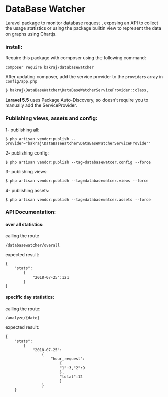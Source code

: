 # DataBase Watcher

Laravel package to monitor database request , exposing an API to collect the usage statistics or using the package builtin view to represent the data on graphs using Chartjs. 

### install:

Require this package with composer using the following command:
```
composer require bakraj/databasewatcher
```

After updating composer, add the service provider to the  `providers`  array in  `config/app.php`
```
$ bakraj\DataBaseWatcher\DataBaseWatcherServiceProvider::class,
```
**Laravel 5.5**  uses Package Auto-Discovery, so doesn't require you to manually add the ServiceProvider.


### Publishing views, assets and config:
1- publishing all:
```
$ php artisan vendor:publish --provider="bakraj\DataBaseWatcher\DataBaseWatcherServiceProvider"
```
2- publishing config:
```
$ php artisan vendor:publish --tag=databasewatcer.config --force
```
3- publishing views:
```
$ php artisan vendor:publish --tag=databasewatcer.views --force
```
4- publishing assets:
```
$ php artisan vendor:publish --tag=databasewatcer.assets --force
```

### API Documentation:
#### over all statistics:
  calling the route
```
/databasewatcher/overall
```
  expected result:
```
{
	"stats":
		{
			"2018-07-25":121
		}
}
```

####  specific day statistics:
calling the route:
```
/analyze/{date}
```
expected result:
```
{
	"stats":
		{
			"2018-07-25":
				{
					"hour_request":
						{
						"1":3,"2":9
						},
						"total":12
						}
				}
	}
```